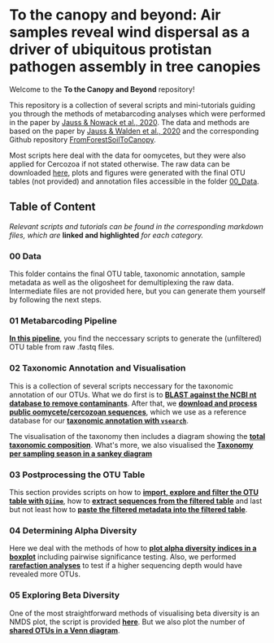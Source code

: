 # To the canopy and beyond: Air samples reveal wind dispersal as a driver of ubiquitous protistan pathogen assembly in tree canopies

Welcome to the **To the Canopy and Beyond** repository!

This repository is a collection of several scripts and mini-tutorials guiding you through the methods of metabarcoding analyses which were performed in the paper by [Jauss & Nowack et al., 2020](https://doi.org/10.1016/j.ejop.2021.125805). The data and methods are based on the paper by [Jauss & Walden et al., 2020](https://doi.org/10.3389/fmicb.2020.592189) and the corresponding Github repository [FromForestSoilToCanopy](https://github.com/RJauss/FromForestSoilToCanopy). 

Most scripts here deal with the data for oomycetes, but they were also applied for Cercozoa if not stated otherwise. The raw data can be downloaded [here](https://www.ebi.ac.uk/ena/browser/view/PRJEB37525), plots and figures were generated with the final OTU tables (not provided) and annotation files accessible in the folder [00_Data](00_Data/). 

## Table of Content
*Relevant scripts and tutorials can be found in the corresponding markdown files, which are* **linked and highlighted** *for each category.*

### 00 Data
This folder contains the final OTU table, taxonomic annotation, sample metadata as well as the oligosheet for demultiplexing the raw data. Intermediate files are not provided here, but you can generate them yourself by following the next steps.

### 01 Metabarcoding Pipeline
**[In this pipeline](01_Metabarcoding-Pipeline/Metabarcoding-Pipeline.md)**, you find the neccessary scripts to generate the (unfiltered) OTU table from raw .fastq files.

### 02 Taxonomic Annotation and Visualisation
This is a collection of several scripts neccessary for the taxonomic annotation of our OTUs. What we do first is to **[BLAST against the NCBI nt database to remove contaminants](02_Taxonomic_Annotation_and_Visualisation/BLAST-against-NCBI-nt-Database.md)**. After that, we **[download and process public oomycete/cercozoan sequences](02_Taxonomic_Annotation_and_Visualisation/Downloading-&-Processing-ITS-Sequences.md)**, which we use as a reference database for our **[taxonomic annotation with `vsearch`](02_Taxonomic_Annotation_and_Visualisation/Annotate-with-vsearch-and-the-ITS1-reference-database.md)**.

The visualisation of the taxonomy then includes a diagram showing the **[total taxonomic composition](02_Taxonomic_Annotation_and_Visualisation/AirSampler_TaxonomyOverview.md)**.
What's more, we also visualised the **[Taxonomy per sampling season in a sankey diagram](02_Taxonomic_Annotation_and_Visualisation/AirSampler_Sankey.md)**

### 03 Postprocessing the OTU Table
This section provides scripts on how to **[import, explore and filter the OTU table with `Qiime`](03_Postprocessing_OTU-Table/Importing-and-Filtering-OTU-Table.md)**, how to **[extract sequences from the filtered table](03_Postprocessing_OTU-Table/Postprocessing-the-OTU-Table.md#Extract-Sequences-from-Filtered-Table)** and last but not least how to **[paste the filtered metadata into the filtered table](03_Postprocessing_OTU-Table/Postprocessing-the-OTU-Table.md#Paste-Filtered-OTU-Table-and-Filtered-Metadata)**.

### 04 Determining Alpha Diversity
Here we deal with the methods of how to **[plot alpha diversity indices in a boxplot](04_Alpha_Diversity/AirSampler_AlphaBoxplot.md)** including pairwise significance testing. Also, we performed **[rarefaction analyses](04_Alpha_Diversity/AirSampler_RarefactionCurves.md)** to test if a higher sequencing depth would have revealed more OTUs.

### 05 Exploring Beta Diversity
One of the most straightforward methods of visualising beta diversity is an NMDS plot, the script is provided **[here](05_Beta_Diversity/AirSampler_NMDS.md)**. But we also plot the number of **[shared OTUs in a Venn diagram](05_Beta_Diversity/AirSampler_VennDiagramm.md)**. 

